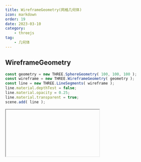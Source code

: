 ```yaml
---
title: WireframeGeometry(网格几何体)
icon: markdown
order: 19
date: 2023-03-10
category:
    - threejs
tag:
    - 几何体
---
```


## WireframeGeometry

```js
const geometry = new THREE.SphereGeometry( 100, 100, 100 );
const wireframe = new THREE.WireframeGeometry( geometry );
const line = new THREE.LineSegments( wireframe );
line.material.depthTest = false;
line.material.opacity = 0.25;
line.material.transparent = true;
scene.add( line );
```

<IFrame url="https://luotainxu-demo.netlify.app/#/threejs/geometry/wireframeGeometry"/>

## 构造器

### geometry : BufferGeometry

任意几何体对象

## 属性

共有属性请参见其基类[BufferGeometry](/threejs/几何体/BufferGeometry.md)

## 方法

共有方法请参见其基类[BufferGeometry](/threejs/几何体/BufferGeometry.md)
